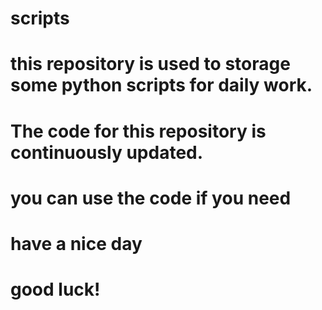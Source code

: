 # scripts
# this repository is used to storage some python scripts for daily work.
# The code for this repository is continuously updated.
# you can use the code if you need
# have a nice day
# good luck!
